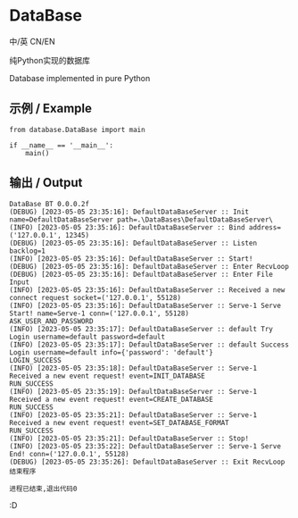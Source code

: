 # DataBase

中/英 CN/EN

纯Python实现的数据库

Database implemented in pure Python

## 示例 / Example
    from database.DataBase import main
    
    if __name__ == '__main__':
        main()
    

## 输出 / Output
    DataBase BT 0.0.0.2f
    (DEBUG) [2023-05-05 23:35:16]: DefaultDataBaseServer :: Init name=DefaultDataBaseServer path=.\DataBases\DefaultDataBaseServer\
    (INFO) [2023-05-05 23:35:16]: DefaultDataBaseServer :: Bind address=('127.0.0.1', 12345)
    (DEBUG) [2023-05-05 23:35:16]: DefaultDataBaseServer :: Listen backlog=1
    (INFO) [2023-05-05 23:35:16]: DefaultDataBaseServer :: Start!
    (DEBUG) [2023-05-05 23:35:16]: DefaultDataBaseServer :: Enter RecvLoop
    (DEBUG) [2023-05-05 23:35:16]: DefaultDataBaseServer :: Enter File Input
    (INFO) [2023-05-05 23:35:16]: DefaultDataBaseServer :: Received a new connect request socket=('127.0.0.1', 55128)
    (INFO) [2023-05-05 23:35:16]: DefaultDataBaseServer :: Serve-1 Serve Start! name=Serve-1 conn=('127.0.0.1', 55128)
    ASK_USER_AND_PASSWORD
    (INFO) [2023-05-05 23:35:17]: DefaultDataBaseServer :: default Try Login username=default password=default
    (INFO) [2023-05-05 23:35:17]: DefaultDataBaseServer :: default Success Login username=default info={'password': 'default'}
    LOGIN_SUCCESS
    (INFO) [2023-05-05 23:35:18]: DefaultDataBaseServer :: Serve-1 Received a new event request! event=INIT_DATABASE
    RUN_SUCCESS
    (INFO) [2023-05-05 23:35:19]: DefaultDataBaseServer :: Serve-1 Received a new event request! event=CREATE_DATABASE
    RUN_SUCCESS
    (INFO) [2023-05-05 23:35:21]: DefaultDataBaseServer :: Serve-1 Received a new event request! event=SET_DATABASE_FORMAT
    RUN_SUCCESS
    (INFO) [2023-05-05 23:35:21]: DefaultDataBaseServer :: Stop!
    (INFO) [2023-05-05 23:35:22]: DefaultDataBaseServer :: Serve-1 Serve End! conn=('127.0.0.1', 55128)
    (DEBUG) [2023-05-05 23:35:26]: DefaultDataBaseServer :: Exit RecvLoop
    结束程序
    
    进程已结束,退出代码0

:D
